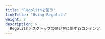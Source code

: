 ```yaml
---
title: "Regolithを使う"
linkTitle: "Using Regolith"
weight: 2
description: >
  Regolithデスクトップの使い方に関するコンテンツ
---
```


